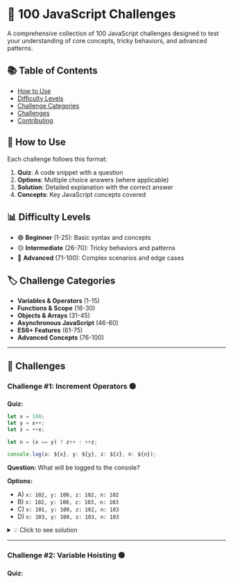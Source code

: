 # 🚀 100 JavaScript Challenges

A comprehensive collection of 100 JavaScript challenges designed to test your understanding of core concepts, tricky behaviors, and advanced patterns.

## 📚 Table of Contents

- [How to Use](#how-to-use)
- [Difficulty Levels](#difficulty-levels)
- [Challenge Categories](#challenge-categories)
- [Challenges](#challenges)
- [Contributing](#contributing)

## 🎯 How to Use

Each challenge follows this format:
1. **Quiz**: A code snippet with a question
2. **Options**: Multiple choice answers (where applicable)
3. **Solution**: Detailed explanation with the correct answer
4. **Concepts**: Key JavaScript concepts covered

## 📊 Difficulty Levels

- 🟢 **Beginner** (1-25): Basic syntax and concepts
- 🟡 **Intermediate** (26-70): Tricky behaviors and patterns  
- 🔴 **Advanced** (71-100): Complex scenarios and edge cases

## 🏷️ Challenge Categories

- **Variables & Operators** (1-15)
- **Functions & Scope** (16-30)
- **Objects & Arrays** (31-45)
- **Asynchronous JavaScript** (46-60)
- **ES6+ Features** (61-75)
- **Advanced Concepts** (76-100)

---

## 🧩 Challenges

### Challenge #1: Increment Operators 🟢

**Quiz:**
```javascript
let x = 100;
let y = x++;
let z = ++x;

let n = (x == y) ? z++ : ++z;

console.log(x: ${x}, y: ${y}, z: ${z}, n: ${n});
```

**Question:** What will be logged to the console?

**Options:**
- A) `x: 102, y: 100, z: 102, n: 102`
- B) `x: 102, y: 100, z: 103, n: 103` 
- C) `x: 101, y: 100, z: 102, n: 103`
- D) `x: 103, y: 100, z: 103, n: 103`

<details>
<summary>💡 Click to see solution</summary>

**Answer: B** `x: 102, y: 100, z: 103, n: 103`

**Explanation:**
1. `let x = 100;` → x = 100
2. `let y = x++;` → y gets current value of x (100), then x increments to 101
3. `let z = ++x;` → x increments to 102 first, then z gets this value (102)
4. `let n = (x == y) ? z++ : ++z;` → x(102) ≠ y(100), so execute `++z`
   - z increments to 103 first, then n gets this value (103)

**Final values:** x=102, y=100, z=103, n=103

**Concepts Covered:**
- Post-increment operator (`x++`)
- Pre-increment operator (`++x`)
- Ternary operator
- Operator precedence

</details>

---

### Challenge #2: Variable Hoisting 🟢

**Quiz:**

